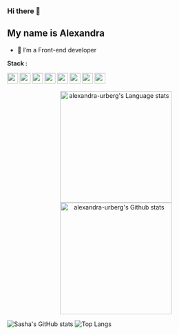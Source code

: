 ### Hi there 👋
## My name is Alexandra

- 🔭 I’m a Front-end developer

**Stack :**

<code><img height="25" src="https://github.com/alexandra-urberg/alexandra-urberg/blob/main/assets/10714751421536080157.svg"></code>
<code><img height="25" src="https://github.com/alexandra-urberg/alexandra-urberg/blob/main/assets/16738931111536080149-128.png"></code>
<code><img height="25" src="https://github.com/alexandra-urberg/alexandra-urberg/blob/main/assets/9159770461553750379.svg"></code>
<code><img height="25" src="https://github.com/alexandra-urberg/alexandra-urberg/blob/main/assets/icons8-redux-48.png"></code>
<code><img height="25" src="https://github.com/alexandra-urberg/alexandra-urberg/blob/main/assets/js.png"></code>
<code><img height="25" src="https://github.com/alexandra-urberg/alexandra-urberg/blob/main/assets/nodejs.svg"></code>
<code><img height="25" src="https://github.com/alexandra-urberg/alexandra-urberg/blob/main/assets/sass.png"></code>
<code><img height="25" src="https://github.com/alexandra-urberg/alexandra-urberg/blob/main/assets/17459301571551942128.svg"></code>

<div align="center"> 
<img height=259 src="https://github-readme-stats-git-masterrstaa-alexandra-urberg.vercel.app/api/top-langs/?username=alexandra-urberg&layout=compact&langs_count=12&hide_border=true&role=owner,collaborator&theme=vue" alt="alexandra-urberg's Language stats" />

<img height=259 src="https://github-readme-stats-git-masterrstaa-rickstaa.vercel.app/api?username=rickstaa&show_icons=true&line_height=28&hide_border=true&card_width=347&include_all_commits=true&role=owner,collaborator&show=reviews,discussions_answered&rank_icon=percentile&exclude_repo=github-readme-stats&theme=vue" alt="alexandra-urberg's Github stats" />
</div>


![Sasha's GitHub stats](https://github-readme-stats.vercel.app/api?username=alexandra-urberg&show_icons=true&include_all_commits=true&theme=vue)
![Top Langs](https://github-readme-stats-git-masterrstaa-rickstaa.vercel.app/api/top-langs/?username=alexandra-urberg&layout=compact&custom_title=Most%20used%20languages&langs_count=10&include_all_commits=true&hide_progress=false&theme=vue)
